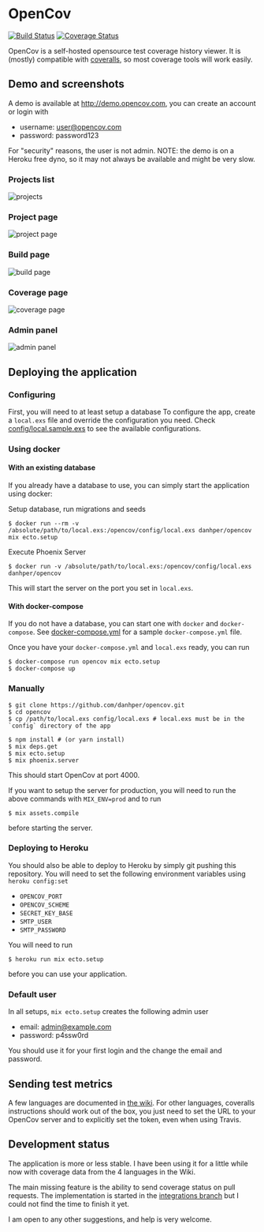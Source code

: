 # OpenCov

[![Build Status](https://travis-ci.org/danhper/opencov.svg?branch=master)](https://travis-ci.org/danhper/opencov)
[![Coverage Status](http://demo.opencov.com/projects/1/badge.svg)](http://demo.opencov.com/projects/1)

OpenCov is a self-hosted opensource test coverage history viewer.
It is (mostly) compatible with [coveralls](https://coveralls.io/), so most
coverage tools will work easily.

## Demo and screenshots

A demo is available at http://demo.opencov.com, you can create an account or login with

* username: user@opencov.com
* password: password123

For "security" reasons, the user is not admin.
NOTE: the demo is on a Heroku free dyno, so it may not always be available and might be very slow.

### Projects list

![projects](https://cloud.githubusercontent.com/assets/1436271/21740030/45ce95d6-d4ef-11e6-8d09-fac4aa7d5f00.png)

### Project page

![project page](https://cloud.githubusercontent.com/assets/1436271/21740031/45d0bafa-d4ef-11e6-93dc-0decbbd1d973.png)

### Build page

![build page](https://cloud.githubusercontent.com/assets/1436271/21740029/45cd825e-d4ef-11e6-9a55-ab19be6a3690.png)

### Coverage page

![coverage page](https://cloud.githubusercontent.com/assets/1436271/21740028/45cca55a-d4ef-11e6-9515-6b8672549dbd.png)

### Admin panel

![admin panel](https://cloud.githubusercontent.com/assets/1436271/21740375/adaaaa08-d4fb-11e6-916b-439a2eaeeb3b.png)

## Deploying the application

### Configuring

First, you will need to at least setup a database
To configure the app, create a `local.exs` file and override the configuration you need.
Check [config/local.sample.exs](https://github.com/danhper/opencov/blob/master/config/local.sample.exs) to see the available configurations.

### Using docker

#### With an existing database

If you already have a database to use, you can simply start the application using docker:

Setup database, run migrations and seeds
```
$ docker run --rm -v /absolute/path/to/local.exs:/opencov/config/local.exs danhper/opencov mix ecto.setup
```

Execute Phoenix Server
```
$ docker run -v /absolute/path/to/local.exs:/opencov/config/local.exs danhper/opencov
```

This will start the server on the port you set in `local.exs`.

#### With docker-compose

If you do not have a database, you can start one with `docker` and `docker-compose`. See [docker-compose.yml](https://github.com/danhper/opencov/blob/master/docker-compose.yml) for a sample `docker-compose.yml` file.

Once you have your `docker-compose.yml` and `local.exs` ready, you can run

```
$ docker-compose run opencov mix ecto.setup
$ docker-compose up
```

### Manually

```
$ git clone https://github.com/danhper/opencov.git
$ cd opencov
$ cp /path/to/local.exs config/local.exs # local.exs must be in the `config` directory of the app

$ npm install # (or yarn install)
$ mix deps.get
$ mix ecto.setup
$ mix phoenix.server
```

This should start OpenCov at port 4000.

If you want to setup the server for production, you will need to run the above commands
with `MIX_ENV=prod` and to run

```
$ mix assets.compile
```

before starting the server.

### Deploying to Heroku

You should also be able to deploy to Heroku by simply git pushing this repository.
You will need to set the following environment variables using `heroku config:set`

* `OPENCOV_PORT`
* `OPENCOV_SCHEME`
* `SECRET_KEY_BASE`
* `SMTP_USER`
* `SMTP_PASSWORD`

You will need to run

```
$ heroku run mix ecto.setup
```

before you can use your application.

### Default user

In all setups, `mix ecto.setup` creates the following admin user

* email: admin@example.com
* password: p4ssw0rd

You should use it for your first login and the change the email and password.

## Sending test metrics

A few languages are documented in [the wiki](https://github.com/danhper/opencov/wiki).
For other languages, coveralls instructions should work out of the box,
you just need to set the URL to your OpenCov server and to explicitly set
the token, even when using Travis.

## Development status

The application is more or less stable. I have been using it
for a little while now with coverage data from the 4 languages in the Wiki.

The main missing feature is the ability to send coverage status on pull requests.
The implementation is started in the [integrations branch](https://github.com/danhper/opencov/tree/integrations) but I could not find the time to finish it yet.

I am open to any other suggestions, and help is very welcome.
